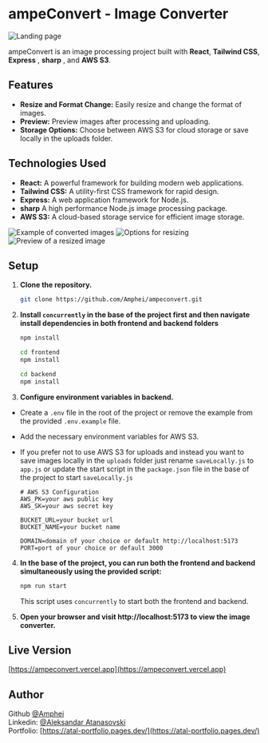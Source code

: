 # ampeConvert - Image Converter

![Landing page](https://res.cloudinary.com/dkofkuquf/image/upload/v1706538303/nuxtshop/xvn4cgbumnqtttp8gchh.png)

ampeConvert is an image processing project built with **React**, **Tailwind
CSS**, **Express** , **sharp** , and **AWS S3**.

## Features

- **Resize and Format Change:** Easily resize and change the format of images.
- **Preview:** Preview images after processing and uploading.
- **Storage Options:** Choose between AWS S3 for cloud storage or save locally
  in the uploads folder.

## Technologies Used

- **React:** A powerful framework for building modern web applications.
- **Tailwind CSS:** A utility-first CSS framework for rapid design.
- **Express:** A web application framework for Node.js.
- **sharp** A high performance Node.js image processing package.
- **AWS S3:** A cloud-based storage service for efficient image storage.

![Example of converted images](https://res.cloudinary.com/dkofkuquf/image/upload/v1706537898/nuxtshop/sz0f9teexs7exxogbcgx.png)
![Options for resizing](https://res.cloudinary.com/dkofkuquf/image/upload/v1706538685/nuxtshop/qf9wc26x4y16bhmtasxt.png)
![Preview of a resized image](https://res.cloudinary.com/dkofkuquf/image/upload/v1706538044/nuxtshop/wifjh2v6jgqnsyrl2pjz.png)

## Setup

1. **Clone the repository.**

   ```bash
   git clone https://github.com/Amphei/ampeconvert.git

   ```

2. **Install `concurrently` in the base of the project first and then navigate
   install dependencies in both frontend and backend folders**

   ```bash
   npm install

   cd frontend
   npm install

   cd backend
   npm install
   ```

3. **Configure environment variables in backend.**

- Create a `.env` file in the root of the project or remove the example from the
  provided `.env.example` file.
- Add the necessary environment variables for AWS S3.
- If you prefer not to use AWS S3 for uploads and instead you want to save
  images locally in the `uploads` folder just rename `saveLocally.js` to
  `app.js` or update the start script in the `package.json` file in the base of
  the project to start `saveLocally.js`

  ```env
  # AWS S3 Configuration
  AWS_PK=your aws public key
  AWS_SK=your aws secret key

  BUCKET_URL=your bucket url
  BUCKET_NAME=your bucket name

  DOMAIN=domain of your choice or default http://localhost:5173
  PORT=port of your choice or default 3000
  ```

4. **In the base of the project, you can run both the frontend and backend
   simultaneously using the provided script:**

   ```bash
   npm run start

   ```

   This script uses `concurrently` to start both the frontend and backend.

5. **Open your browser and visit http://localhost:5173 to view the image
   converter.**

## Live Version

[https://ampeconvert.vercel.app](https://ampeconvert.vercel.app)

## Author

Github [@Amphei](https://github.com/Amphei) <br> Linkedin:
[@Aleksandar Atanasovski](https://www.linkedin.com/in/aleksandar-atanasovski-16b123263/)
<br> Portfolio:
[https://atal-portfolio.pages.dev/](https://atal-portfolio.pages.dev/)

